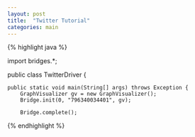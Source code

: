 ```yaml
---
layout: post
title:  "Twitter Tutorial"
categories: main
---
```


{% highlight java %}

import bridges.*;

public class TwitterDriver {

	public static void main(String[] args) throws Exception {
		GraphVisualizer gv = new GraphVisualizer();
		Bridge.init(0, "796340034401", gv);
		
		Bridge.complete();
		
{% endhighlight %}

